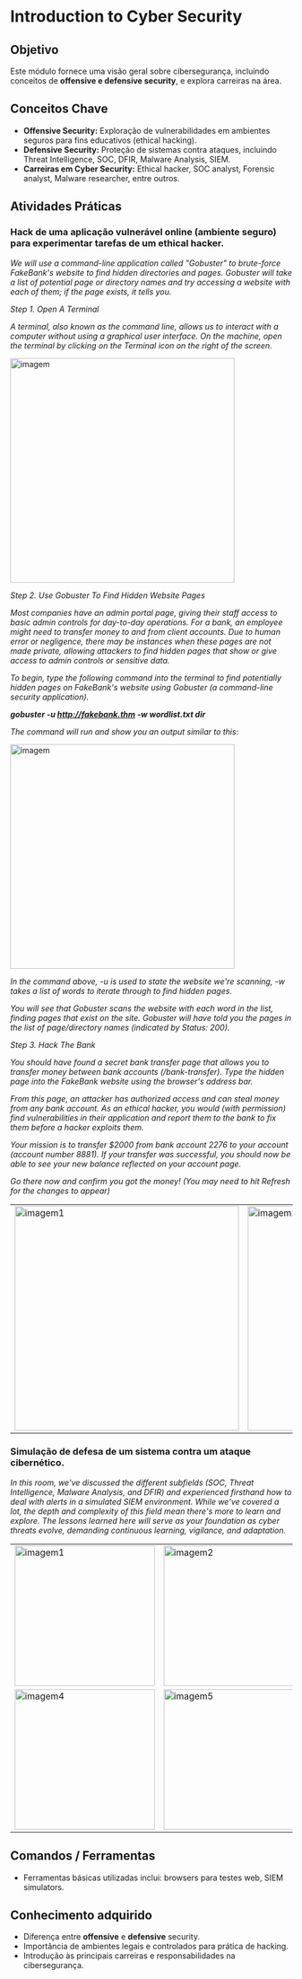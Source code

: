 # Introduction to Cyber Security

## Objetivo
Este módulo fornece uma visão geral sobre cibersegurança, incluindo conceitos de **offensive e defensive security**, e explora carreiras na área.

## Conceitos Chave
- **Offensive Security:** Exploração de vulnerabilidades em ambientes seguros para fins educativos (ethical hacking).
- **Defensive Security:** Proteção de sistemas contra ataques, incluindo Threat Intelligence, SOC, DFIR, Malware Analysis, SIEM.
- **Carreiras em Cyber Security:** Ethical hacker, SOC analyst, Forensic analyst, Malware researcher, entre outros.

## Atividades Práticas

### Hack de uma aplicação vulnerável online (ambiente seguro) para experimentar tarefas de um ethical hacker.

_We will use a command-line application called "Gobuster" to brute-force FakeBank's website to find hidden directories and pages. Gobuster will take a list of potential page or directory names and try accessing a website with each of them; if the page exists, it tells you._

_Step 1. Open A Terminal_

_A terminal, also known as the command line, allows us to interact with a computer without using a graphical user interface. On the machine, open the terminal by clicking on the Terminal icon on the right of the screen._

<img width="400" height="400" alt="imagem" src="https://github.com/user-attachments/assets/41878d18-8bac-4f56-919e-6b299354080a" />

_Step 2. Use Gobuster To Find Hidden Website Pages_

_Most companies have an admin portal page, giving their staff access to basic admin controls for day-to-day operations. For a bank, an employee might need to transfer money to and from client accounts. Due to human error or negligence, there may be instances when these pages are not made private, allowing attackers to find hidden pages that show or give access to admin controls or sensitive data._

_To begin, type the following command into the terminal to find potentially hidden pages on FakeBank's website using Gobuster (a command-line security application)._

_**gobuster -u http://fakebank.thm -w wordlist.txt dir**_

_The command will run and show you an output similar to this:_

<img width="400" height="400" alt="imagem" src="https://github.com/user-attachments/assets/2947765d-3495-4563-9430-3eaad6f44da9" />

_In the command above, -u is used to state the website we're scanning, -w takes a list of words to iterate through to find hidden pages._

_You will see that Gobuster scans the website with each word in the list, finding pages that exist on the site. Gobuster will have told you the pages in the list of page/directory names (indicated by Status: 200)._

_Step 3. Hack The Bank_

_You should have found a secret bank transfer page that allows you to transfer money between bank accounts (/bank-transfer). Type the hidden page into the FakeBank website using the browser's address bar._

_From this page, an attacker has authorized access and can steal money from any bank account. As an ethical hacker, you would (with permission) find vulnerabilities in their application and report them to the bank to fix them before a hacker exploits them._

_Your mission is to transfer $2000 from bank account 2276 to your account (account number 8881). If your transfer was successful, you should now be able to see your new balance reflected on your account page._

_Go there now and confirm you got the money! (You may need to hit Refresh for the changes to appear)_

<table>
  <tr>
    <td><img width="400" height="400" alt="imagem1" src="https://github.com/user-attachments/assets/ab35ebc8-e3c5-42d1-a059-b711c5a2132c" /></td>
    <td><img width="400" height="400" alt="imagem2" src="https://github.com/user-attachments/assets/2e0331cb-67e6-457d-a558-92cc966458cb" /></td>
    <td><img width="400" height="400" alt="imagem3" src="https://github.com/user-attachments/assets/8d515411-ce1f-425e-b171-7ad081c4a7eb" /></td>
  </tr>
</table>

### Simulação de defesa de um sistema contra um ataque cibernético.

_In this room, we've discussed the different subfields (SOC, Threat Intelligence, Malware Analysis, and DFIR) and experienced firsthand how to deal with alerts in a simulated SIEM environment. While we've covered a lot, the depth and complexity of this field mean there's more to learn and explore. The lessons learned here will serve as your foundation as cyber threats evolve, demanding continuous learning, vigilance, and adaptation._

<table>
  <tr>
    <td><img src="https://github.com/user-attachments/assets/78a41d58-0a17-42af-81e4-d17e86d14b56" height="250" alt="imagem1"/></td>
    <td><img src="https://github.com/user-attachments/assets/dcd95165-0784-4576-ad18-b9ce1fd44972" height="250" alt="imagem2"/></td>
    <td><img src="https://github.com/user-attachments/assets/c22e66de-3de2-4a72-8251-04a2723e27df" height="250" alt="imagem3"/></td>
  </tr>
  <tr>
    <td><img src="https://github.com/user-attachments/assets/498694a2-095a-42b6-a0e0-ff4379133ed9" height="250" alt="imagem4"/></td>
    <td><img src="https://github.com/user-attachments/assets/8399a69f-1436-4958-9547-d0c676720e03" height="250" alt="imagem5"/></td>
    <td><img src="https://github.com/user-attachments/assets/01fa4f0e-47b4-4b50-a5b7-ace9d57cac16" height="250" alt="imagem6"/></td>
  </tr>
</table>

## Comandos / Ferramentas
- Ferramentas básicas utilizadas inclui: browsers para testes web, SIEM simulators.

## Conhecimento adquirido
- Diferença entre **offensive** e **defensive** security.
- Importância de ambientes legais e controlados para prática de hacking.
- Introdução às principais carreiras e responsabilidades na cibersegurança.
